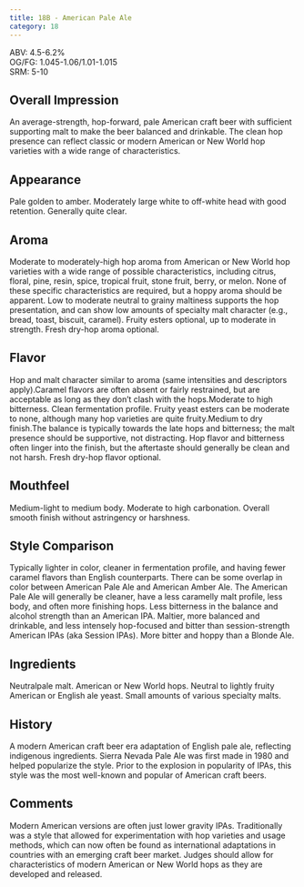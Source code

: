 ```yaml
---
title: 18B - American Pale Ale
category: 18
---
```


ABV: 4.5-6.2%  
OG/FG: 1.045-1.06/1.01-1.015  
SRM: 5-10  

## Overall Impression
An average-strength, hop-forward, pale American craft beer with sufficient supporting malt to make the beer balanced and drinkable. The clean hop presence can reflect classic or modern American or New World hop varieties with a wide range of characteristics.

## Appearance
Pale golden to amber. Moderately large white to off-white head with good retention. Generally quite clear.

## Aroma
Moderate to moderately-high hop aroma from American or New World hop varieties with a wide range of possible characteristics, including citrus, floral, pine, resin, spice, tropical fruit, stone fruit, berry, or melon. None of these specific characteristics are required, but a hoppy aroma should be apparent. Low to moderate neutral to grainy maltiness supports the hop presentation, and can show low amounts of specialty malt character (e.g., bread, toast, biscuit, caramel). Fruity esters optional, up to moderate in strength. Fresh dry-hop aroma optional.

## Flavor
Hop and malt character similar to aroma (same intensities and descriptors apply).Caramel flavors are often absent or fairly restrained, but are acceptable as long as they don’t clash with the hops.Moderate to high bitterness. Clean fermentation profile. Fruity yeast esters can be moderate to none, although many hop varieties are quite fruity.Medium to dry finish.The balance is typically towards the late hops and bitterness; the malt presence should be supportive, not distracting. Hop flavor and bitterness often linger into the finish, but the aftertaste should generally be clean and not harsh. Fresh dry-hop flavor optional.

## Mouthfeel
Medium-light to medium body. Moderate to high carbonation. Overall smooth finish without astringency or harshness.

## Style Comparison
Typically lighter in color, cleaner in fermentation profile, and having fewer caramel flavors than English counterparts. There can be some overlap in color between American Pale Ale and American Amber Ale. The American Pale Ale will generally be cleaner, have a less caramelly malt profile, less body, and often more finishing hops. Less bitterness in the balance and alcohol strength than an American IPA. Maltier, more balanced and drinkable, and less intensely hop-focused and bitter than session-strength American IPAs (aka Session IPAs). More bitter and hoppy than a Blonde Ale.

## Ingredients
Neutralpale malt. American or New World hops. Neutral to lightly fruity American or English ale yeast. Small amounts of various specialty malts.

## History
A modern American craft beer era adaptation of English pale ale, reflecting indigenous ingredients. Sierra Nevada Pale Ale was first made in 1980 and helped popularize the style. Prior to the explosion in popularity of IPAs, this style was the most well-known and popular of American craft beers.

## Comments
Modern American versions are often just lower gravity IPAs. Traditionally was a style that allowed for experimentation with hop varieties and usage methods, which can now often be found as international adaptations in countries with an emerging craft beer market. Judges should allow for characteristics of modern American or New World hops as they are developed and released.